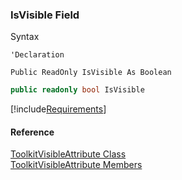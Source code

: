 ﻿### IsVisible Field

Syntax

```vbnet
'Declaration

Public ReadOnly IsVisible As Boolean
```

```csharp
public readonly bool IsVisible
```

[!include[Requirements](../partials/requirements.md)]

#### Reference

[ToolkitVisibleAttribute Class](fcSDK~FChoice.Foundation.Clarify.Attributes.ToolkitVisibleAttribute.md)  
[ToolkitVisibleAttribute Members](fcSDK~FChoice.Foundation.Clarify.Attributes.ToolkitVisibleAttribute_members.md)